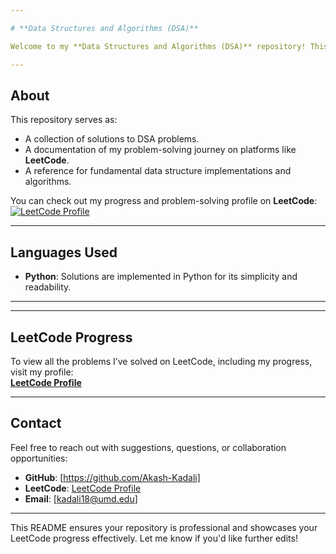```yaml
---

# **Data Structures and Algorithms (DSA)**

Welcome to my **Data Structures and Algorithms (DSA)** repository! This repository contains solutions to a variety of DSA problems that I have solved as part of my learning journey. All solutions are written in Python and are structured for easy navigation.

---
```


## **About**

This repository serves as:
- A collection of solutions to DSA problems.
- A documentation of my problem-solving journey on platforms like **LeetCode**.
- A reference for fundamental data structure implementations and algorithms.

You can check out my progress and problem-solving profile on **LeetCode**:  
[![LeetCode Profile](https://img.shields.io/badge/LeetCode-Profile-orange)](https://leetcode.com/u/srikadali/)

---

## **Languages Used**

- **Python**: Solutions are implemented in Python for its simplicity and readability.

---
---

## **LeetCode Progress**

To view all the problems I’ve solved on LeetCode, including my progress, visit my profile:  
[**LeetCode Profile**](https://leetcode.com/u/srikadali/)

---

## **Contact**

Feel free to reach out with suggestions, questions, or collaboration opportunities:

- **GitHub**: [https://github.com/Akash-Kadali]
- **LeetCode**: [LeetCode Profile](https://leetcode.com/u/srikadali/)
- **Email**: [kadali18@umd.edu]

---

This README ensures your repository is professional and showcases your LeetCode progress effectively. Let me know if you'd like further edits!
